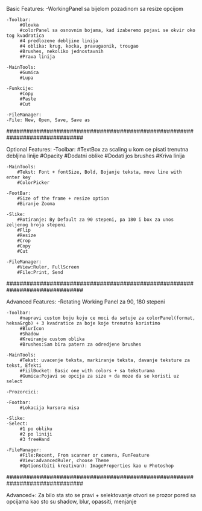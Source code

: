 Basic Features:
	-WorkingPanel sa bijelom pozadinom sa resize opcijom

	-Toolbar:
		 #Olovka 
		 #colorPanel sa osnovnim bojama, kad izaberemo pojavi se okvir oko tog kvadratica
		 #4 predlozene debljine linija 
		 #4 oblika: krug, kocka, pravugaonik, trougao
		 #Brushes, nekoliko jednostavnih 
		 #Prava linija

	-MainTools:
		 #Gumica
		 #Lupa

	-Funkcije:
		 #Copy
		 #Paste
		 #Cut

	-FileManager:
	-File: New, Open, Save, Save as


###############################################################################


Optional Features:
	-Toolbar:
 		#TextBox za scaling u kom ce pisati trenutna debljina linije
 		#Opacity
 		#Dodatni oblike
 		#Dodati jos brushes 
 		#Kriva linija

 	-MainTools:
 		#Tekst: Font + fontSize, Bold, Bojanje teksta, move line with enter key
 		#ColorPicker

	-FootBar:
		#Size of the frame + resize option
		#Biranje Zooma

	-Slike:
		#Rotiranje: By Default za 90 stepeni, pa 180 i box za unos zeljenog broja stepeni
		#Flip
		#Resize
		#Crop
		#Copy
		#Cut

	-FileManager:
		#View:Ruler, FullScreen
		#File:Print, Send


###############################################################################


Advanced Features:
	-Rotating Working Panel za 90, 180 stepeni 

	-Toolbar:
		 #napravi custom boju koju ce moci da setuje za colorPanel(format, heksa&rgb) + 3 kvadratice za boje koje trenutno koristimo
		 #BlurIcon
		 #Shadow
		 #Kreiranje custom oblika
		 #Brushes:Sam bira patern za odredjene brushes

	-MainTools:
		 #Tekst: uvacenje teksta, markiranje teksta, davanje teksture za tekst, Efekti
		 #FiilBucket: Basic one with colors + sa teksturama
		 #Gumica:Pojavi se opcija za size + da moze da se koristi uz select

	-Prozorcici:

	-Footbar:
		 #Lokacija kursora misa

	-Slike:
	-Select:
		 #1 po obliku
		 #2 po liniji 
		 #3 freeHand

	-FileManager:
		 #File:Recent, From scanner or camera, FunFeature
		 #View:advancedRuler, choose Theme
		 #Options(biti kreativan): ImageProperties kao u Photoshop


###############################################################################


Advanced+:
Za bilo sta sto se pravi + selektovanje otvori se prozor pored sa opcijama kao sto su shadow, blur, opassiti, menjanje

